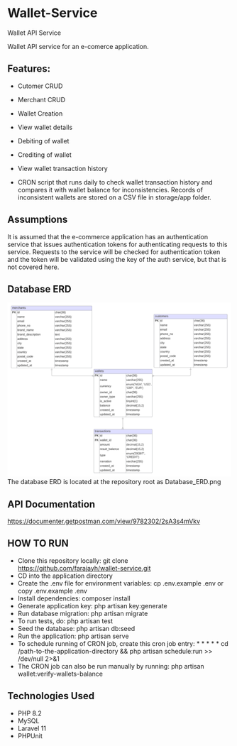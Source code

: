 # Wallet-Service
Wallet API Service

Wallet API service for an e-comerce application.

## Features:

* Cutomer CRUD

* Merchant CRUD

* Wallet Creation

* View wallet details

* Debiting of wallet

* Crediting of wallet

* View wallet transaction history

* CRON script that runs daily to check wallet transaction history and compares it with wallet balance for inconsistencies.
Records of inconsistent wallets are stored on a CSV file in storage/app folder.

## Assumptions
It is assumed that the e-commerce application has an authentication service that issues authentication tokens for authenticating requests to this service.
Requests to the service will be checked for authentication token and the token will be validated using the key of the auth service, but that is not covered here.

## Database ERD
![Database_ERD.png](https://github.com/farajayh/wallet-service/blob/main/Database_ERD.png?raw=true)
The database ERD is located at the repository root as Database_ERD.png

## API Documentation
https://documenter.getpostman.com/view/9782302/2sA3s4mVkv

## HOW TO RUN
- Clone this repository locally: git clone https://github.com/farajayh/wallet-service.git
- CD into the application directory
- Create the .env file for environment variables: cp .env.example .env or copy .env.example .env
- Install dependencies: composer install
- Generate application key: php artisan key:generate
- Run database migration: php artisan migrate
- To run tests, do: php artisan test
- Seed the database: php artisan db:seed
- Run the application: php artisan serve
- To schedule running of CRON job, create this cron job entry: * * * * * cd /path-to-the-application-directory && php artisan schedule:run >> /dev/null 2>&1
- The CRON job can also be run manually by running: php artisan wallet:verify-wallets-balance

## Technologies Used
- PHP 8.2
- MySQL
- Laravel 11
- PHPUnit